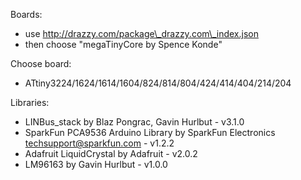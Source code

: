 Boards:
  - use http://drazzy.com/package\_drazzy.com\_index.json
  - then choose "megaTinyCore by Spence Konde"

Choose board:
  - ATtiny3224/1624/1614/1604/824/814/804/424/414/404/214/204

Libraries:
  - LINBus\_stack by Blaz Pongrac, Gavin Hurlbut - v3.1.0
  - SparkFun PCA9536 Arduino Library by SparkFun Electronics 
    <techsupport@sparkfun.com>  - v1.2.2
  - Adafruit LiquidCrystal by Adafruit - v2.0.2
  - LM96163 by Gavin Hurlbut - v1.0.0
